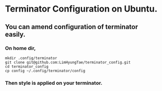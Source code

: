# Terminator Configuration on Ubuntu.
## You can amend configuration of terminator easily.
### On home dir,
```
mkdir .config/terminator
git clone git@github.com:LimHyungTae/terminator_config.git
cd terminator_config
cp config ~/.config/terminator/config
```
### Then style is applied on your terminator.

